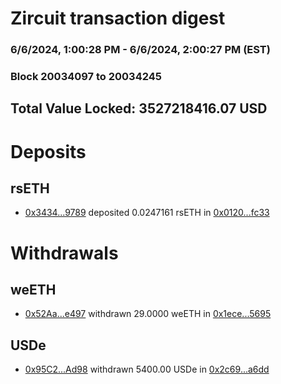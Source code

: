 # Zircuit transaction digest
### 6/6/2024, 1:00:28 PM - 6/6/2024, 2:00:27 PM (EST)
### Block 20034097 to 20034245

## Total Value Locked: 3527218416.07 USD

# Deposits
## rsETH
- [0x3434...9789](https://etherscan.io/address/0x34349c5569e7B846c3558961552D2202760A9789) deposited 0.0247161 rsETH in [0x0120...fc33](https://etherscan.io/tx/0x34349c5569e7B846c3558961552D2202760A9789)
# Withdrawals
## weETH
- [0x52Aa...e497](https://etherscan.io/address/0x52Aa899454998Be5b000Ad077a46Bbe360F4e497) withdrawn 29.0000 weETH in [0x1ece...5695](https://etherscan.io/tx/0x52Aa899454998Be5b000Ad077a46Bbe360F4e497)
## USDe
- [0x95C2...Ad98](https://etherscan.io/address/0x95C2ec97903c993EFBe4630F1535282A12fEAd98) withdrawn 5400.00 USDe in [0x2c69...a6dd](https://etherscan.io/tx/0x95C2ec97903c993EFBe4630F1535282A12fEAd98)
